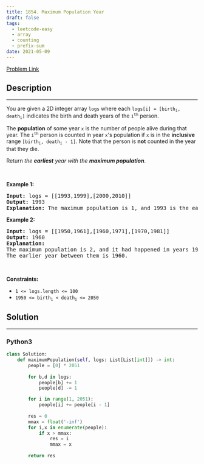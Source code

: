 ```yaml
---
title: 1854. Maximum Population Year
draft: false
tags: 
  - leetcode-easy
  - array
  - counting
  - prefix-sum
date: 2021-05-09
---
```


[Problem Link](https://leetcode.com/problems/maximum-population-year/)

## Description

---
<p>You are given a 2D integer array <code>logs</code> where each <code>logs[i] = [birth<sub>i</sub>, death<sub>i</sub>]</code> indicates the birth and death years of the <code>i<sup>th</sup></code> person.</p>

<p>The <strong>population</strong> of some year <code>x</code> is the number of people alive during that year. The <code>i<sup>th</sup></code> person is counted in year <code>x</code>&#39;s population if <code>x</code> is in the <strong>inclusive</strong> range <code>[birth<sub>i</sub>, death<sub>i</sub> - 1]</code>. Note that the person is <strong>not</strong> counted in the year that they die.</p>

<p>Return <em>the <strong>earliest</strong> year with the <strong>maximum population</strong></em>.</p>

<p>&nbsp;</p>
<p><strong class="example">Example 1:</strong></p>

<pre>
<strong>Input:</strong> logs = [[1993,1999],[2000,2010]]
<strong>Output:</strong> 1993
<strong>Explanation:</strong> The maximum population is 1, and 1993 is the earliest year with this population.
</pre>

<p><strong class="example">Example 2:</strong></p>

<pre>
<strong>Input:</strong> logs = [[1950,1961],[1960,1971],[1970,1981]]
<strong>Output:</strong> 1960
<strong>Explanation:</strong> 
The maximum population is 2, and it had happened in years 1960 and 1970.
The earlier year between them is 1960.</pre>

<p>&nbsp;</p>
<p><strong>Constraints:</strong></p>

<ul>
	<li><code>1 &lt;= logs.length &lt;= 100</code></li>
	<li><code>1950 &lt;= birth<sub>i</sub> &lt; death<sub>i</sub> &lt;= 2050</code></li>
</ul>


## Solution

---
### Python3
``` py title='maximum-population-year'
class Solution:
    def maximumPopulation(self, logs: List[List[int]]) -> int:
        people = [0] * 2051
        
        for b,d in logs:
            people[b] += 1
            people[d] -= 1

        for i in range(1, 2051):
            people[i] += people[i - 1]
            
        res = 0
        mmax = float('-inf')
        for i,x in enumerate(people):
            if x > mmax:
                res = i
                mmax = x
        
        return res
```


